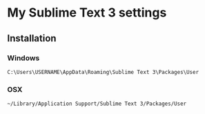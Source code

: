 # My Sublime Text 3 settings

## Installation

### Windows

```
C:\Users\USERNAME\AppData\Roaming\Sublime Text 3\Packages\User
```


### OSX

```
~/Library/Application Support/Sublime Text 3/Packages/User
```
